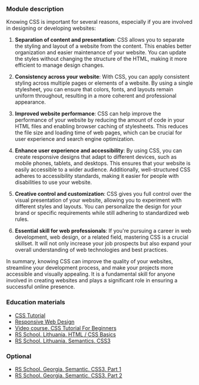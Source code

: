 ### Module description
Knowing CSS is important for several reasons, especially if you are involved in designing or 
developing websites:

1. **Separation of content and presentation**: CSS allows you to separate the styling and layout of a website from the content. This enables better organization and easier maintenance of your website. You can update the styles without changing the structure of the HTML, making it more efficient to manage design changes.

2. **Consistency across your website**: With CSS, you can apply consistent styling across multiple pages or elements of a website. By using a single stylesheet, you can ensure that colors, fonts, and layouts remain uniform throughout, resulting in a more coherent and professional appearance.

3. **Improved website performance**: CSS can help improve the performance of your website by reducing the amount of code in your HTML files and enabling browser caching of stylesheets. This reduces the file size and loading time of web pages, which can be crucial for user experience and search engine optimization.

4. **Enhance user experience and accessibility**: By using CSS, you can create responsive designs that adapt to different devices, such as mobile phones, tablets, and desktops. This ensures that your website is easily accessible to a wider audience. Additionally, well-structured CSS adheres to accessibility standards, making it easier for people with disabilities to use your website.

5. **Creative control and customization**: CSS gives you full control over the visual presentation of your website, allowing you to experiment with different styles and layouts. You can personalize the design for your brand or specific requirements while still adhering to standardized web rules.

6. **Essential skill for web professionals**: If you're pursuing a career in web development, web design, or a related field, mastering CSS is a crucial skillset. It will not only increase your job prospects but also expand your overall understanding of web technologies and best practices.

In summary, knowing CSS can improve the quality of your websites, streamline your development process, and make your projects more accessible and visually appealing. It is a fundamental skill for anyone involved in creating websites and plays a significant role in ensuring a successful online presence.

### Education materials
* [CSS Tutorial](https://www.w3schools.com/css/)
* [Responsive Web Design](https://www.freecodecamp.org/learn/2022/responsive-web-design)
* [Video course. CSS Tutorial For Beginners](https://www.youtube.com/watch?v=I9XRrlOOazo&list=PL4cUxeGkcC9gQeDH6xYhmO-db2mhoTSrT)
* [RS School. Lithuania. HTML / CSS Basics](https://youtu.be/YiLqgZY4xCU)
* [RS School. Lithuania. Semantics. CSS3](https://youtu.be/9T6Ho--eqGc)


### Optional
* [RS School. Georgia. Semantic. CSS3. Part 1](https://youtu.be/yLpUsbequS4)
* [RS School. Georgia. Semantic. CSS3. Part 2](https://youtu.be/pgkUZFdcKSU)





